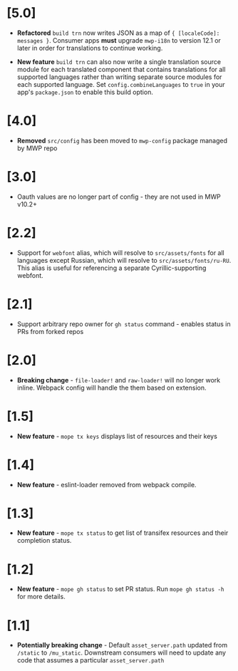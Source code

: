 # [5.0]

* **Refactored** `build trn` now writes JSON as a map of
  `{ [localeCode]: messages }`. Consumer apps **must** upgrade `mwp-i18n` to
  version 12.1 or later in order for translations to continue working.

* **New feature** `build trn` can also now write a single translation source
  module for each translated component that contains translations for all
  supported languages rather than writing separate source modules for each
  supported language. Set `config.combineLanguages` to `true` in your app's
  `package.json` to enable this build option.

# [4.0]

* **Removed** `src/config` has been moved to `mwp-config` package managed by
  MWP repo

# [3.0]

* Oauth values are no longer part of config - they are not used in MWP v10.2+

# [2.2]

* Support for `webfont` alias, which will resolve to `src/assets/fonts` for all
  languages except Russian, which will resolve to `src/assets/fonts/ru-RU`. This
  alias is useful for referencing a separate Cyrillic-supporting webfont.

# [2.1]

* Support arbitrary repo owner for `gh status` command - enables status in PRs
  from forked repos

# [2.0]

* **Breaking change** - `file-loader!` and `raw-loader!` will no longer work inline.
  Webpack config will handle the them based on extension.

# [1.5]

* **New feature** - `mope tx keys` displays list of resources and their keys

# [1.4]

* **New feature** - eslint-loader removed from webpack compile.

# [1.3]

* **New feature** - `mope tx status` to get list of transifex resources and
  their completion status.

# [1.2]

* **New feature** - `mope gh status` to set PR status. Run `mope gh status -h`
  for more details.

# [1.1]

* **Potentially breaking change** - Default `asset_server.path` updated from
  `/static` to `/mu_static`. Downstream consumers will need to update any code
  that assumes a particular `asset_server.path`
